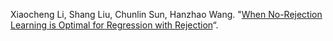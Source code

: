 Xiaocheng Li, Shang Liu, Chunlin Sun, Hanzhao Wang. "[When No-Rejection Learning is Optimal for Regression with Rejection](https://arxiv.org/abs/2307.02932)“.
